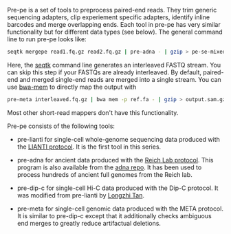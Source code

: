 Pre-pe is a set of tools to preprocess paired-end reads. They trim generic
sequencing adapters, clip experiement specific adapters, identify inline
barcodes and merge overlapping ends. Each tool in pre-pe has very similar
functionality but for different data types (see below). The general command
line to run pre-pe looks like:

```sh
seqtk mergepe read1.fq.gz read2.fq.gz | pre-adna - | gzip > pe-se-mixed.fq.gz
```
Here, the [seqtk][seqtk] command line generates an interleaved FASTQ stream.
You can skip this step if your FASTQs are already interleaved. By default,
paired-end and merged single-end reads are merged into a single stream. You can
use [bwa-mem][bwa] to directly map the output with

```sh
pre-meta interleaved.fq.gz | bwa mem -p ref.fa - | gzip > output.sam.gz
```
Most other short-read mappers don't have this functionality.

Pre-pe consists of the following tools:

* pre-lianti for single-cell whole-genome sequencing data produced with the
  [LIANTI protocol][lianti]. It is the first tool in this series.

* pre-adna for ancient data produced with the [Reich Lab protocol][udg]. This
  program is also available from the [adna repo][adna]. It has been used to
  process hundreds of ancient full genomes from the Reich lab.

* pre-dip-c for single-cell Hi-C data produced with the Dip-C protocol. It was
  modified from pre-lianti by [Longzhi Tan][longzhi].

* pre-meta for single-cell genomic data produced with the META protocol. It is
  similar to pre-dip-c except that it additionally checks ambiguous end merges
  to greatly reduce artifactual deletions.

[seqtk]: https://github.com/lh3/seqtk
[bwa]: https://github.com/lh3/bwa
[udg]: https://www.ncbi.nlm.nih.gov/pmc/articles/PMC4275898/
[adna]: https://github.com/DReichLab/adna
[lianti]: https://www.ncbi.nlm.nih.gov/pubmed/28408603
[longzhi]: https://github.com/tanlongzhi
